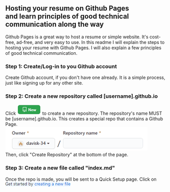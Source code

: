 ## Hosting your resume on Github Pages <br/> and learn principles of good technical communication along the way

Github Pages is a great way to host a resume or simple website. It's cost-free, ad-free, and very easy to use. In this readme I will explain the steps to hosting your resume with Github Pages. I will also explain a few principles of good technical communication.

### Step 1: Create/Log-in to you Github account
Create Github account, if you don't have one already. It is a simple process, just like signing up for any other site.

### Step 2: Create a new repository called [username].github.io
Click !["New"](images/new.png) to create a new repository.
The repository's name MUST be [username].github.io.
This creates a special repo that contains a Github Page.<br/>
!["New"](images/repoName.gif)<br/>
Then, click "Create Repository" at the bottom of the page.

### Step 3: Create a new file called "index.md"
Once the repo is made, you will be sent to a Quick Setup page.
Click on !["Creating a new file"](images/creatingANewFile.png)

